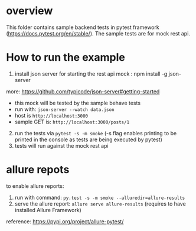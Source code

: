 # overview

This folder contains sample backend tests in pytest framework (https://docs.pytest.org/en/stable/). The sample tests are for mock rest api.

# How to run the example

1. install json server for starting the rest api mock : 
npm install -g json-server

more: https://github.com/typicode/json-server#getting-started

 * this mock will be tested by the sample behave tests
 * run with: `json-server --watch data.json`
 * host is `http://localhost:3000`
 * sample GET is: `http://localhost:3000/posts/1`

2. run the tests via `pytest -s -m smoke` (-s flag enables printing to be printed
in the console as tests are being executed by pytest)
3. tests will run against the mock rest api

# allure repots

to enable allure reports:
1. run with command: `py.test -s -m smoke --alluredir=allure-results`
2. serve the allure report: `allure serve allure-results` (requires to have installed Allure Framework)

reference:
https://pypi.org/project/allure-pytest/



